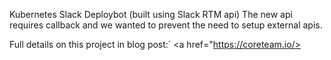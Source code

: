 Kubernetes Slack Deploybot (built using Slack RTM api)
The new api requires callback and we wanted to prevent the need to setup external apis.

Full details on this project in blog post:`
<a href="https://coreteam.io/>

